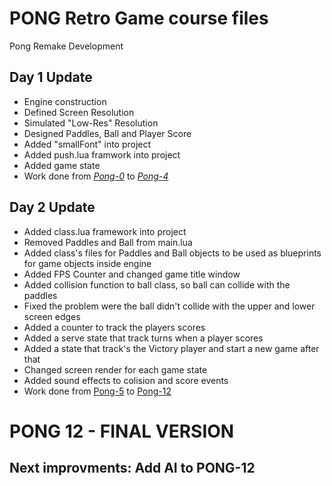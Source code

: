 # PONG Retro Game course files

Pong Remake Development

## Day 1 Update
<ul>
    <li>Engine construction</li>
    <li>Defined Screen Resolution</li>
    <li>Simulated "Low-Res" Resolution</li>
    <li>Designed Paddles, Ball and Player Score</li>
    <li>Added "smallFont" into project</li>
    <li>Added push.lua framwork into project</li>
    <li>Added game state</li>
    <li>Work done from <u><em>Pong-0</em></u> to <u><em>Pong-4</em></u></li>
</ul>

## Day 2 Update
<ul>
    <li>Added class.lua framework into project</li>
    <li>Removed Paddles and Ball from main.lua</li>
    <li>Added class's files for Paddles and Ball objects to be used as blueprints for game objects inside engine</li>
    <li>Added FPS Counter and changed game title window</li>
    <li>Added collision function to ball class, so ball can collide with the paddles</li>
    <li>Fixed the problem were the ball didn't collide with the upper and lower screen edges</li>
    <li>Added a counter to track the players scores</li>
    <li>Added a serve state that track turns when a player scores</li>
    <li>Added a state that track's the Victory player and start a new game after that</li>
    <li>Changed screen render for each game state</li>
    <li>Added sound effects to colision and score events</li>
    <li>Work done from <u>Pong-5</u> to <u>Pong-12</u></li>
</ul>

# PONG 12 - FINAL VERSION

## Next improvments: Add AI to PONG-12
